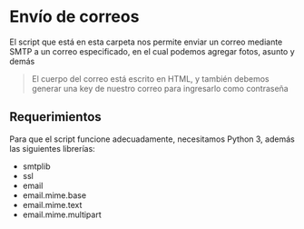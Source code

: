 # Envío de correos
El script que está en esta carpeta nos permite enviar un correo mediante SMTP a un correo
especificado, en el cual podemos agregar fotos, asunto y demás
> El cuerpo del correo está escrito en HTML, y también debemos generar una key de nuestro correo para ingresarlo como contraseña
## Requerimientos
Para que el script funcione adecuadamente, necesitamos Python 3, además las siguientes librerías:
- smtplib
- ssl
- email
- email.mime.base
- email.mime.text
- email.mime.multipart
